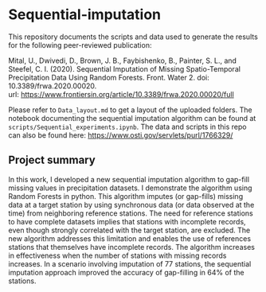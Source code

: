 # Sequential-imputation

This repository documents the scripts and data used to generate the results for the following peer-reviewed publication:

Mital, U., Dwivedi, D., Brown, J. B., Faybishenko, B., Painter, S. L., and Steefel, C. I. (2020). Sequential Imputation of Missing Spatio-Temporal Precipitation Data Using Random Forests. Front. Water 2. doi: 10.3389/frwa.2020.00020.<br>
url: https://www.frontiersin.org/article/10.3389/frwa.2020.00020/full

Please refer to `Data_layout.md` to get a layout of the uploaded folders. The notebook documenting the sequential imputation algorithm can be found at `scripts/Sequential_experiments.ipynb`. The data and scripts in this repo can also be found here: https://www.osti.gov/servlets/purl/1766329/

## Project summary
In this work, I developed a new sequential imputation algorithm to gap-fill missing values in precipitation datasets. I demonstrate the algorithm using Random Forests in python. This algorithm imputes (or gap-fills) missing data at a target station by using synchronous data (or data observed at the time) from neighboring reference stations. The need for reference stations to have complete datasets implies that stations with incomplete records, even though strongly correlated with the target station, are excluded. The new algorithm addresses this limitation and enables the use of references stations that themselves have incomplete records. The algorithm increases in effectiveness when the number of stations with missing records increases. In a scenario involving imputation of 77 stations, the sequential imputation approach improved the accuracy of gap-filling in 64% of the stations.
